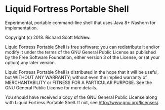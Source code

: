 # Liquid Fortress Portable Shell
Experimental, portable command-line shell that uses Java 8+ Nashorn for implementation.

Copyright (c) 2018.  Richard Scott McNew.

Liquid Fortress Portable Shell is free software: you can redistribute
it and/or modify it under the terms of the GNU General Public License
as published by the Free Software Foundation, either version 3 of the
License, or (at your option) any later version.

Liquid Fortress Portable Shell is distributed in the hope that it will
be useful, but WITHOUT ANY WARRANTY; without even the implied
warranty of MERCHANTABILITY or FITNESS FOR A PARTICULAR PURPOSE.
See the GNU General Public License for more details.

You should have received a copy of the GNU General Public License
along with Liquid Fortress Portable Shell.
If not, see <http://www.gnu.org/licenses/>.
